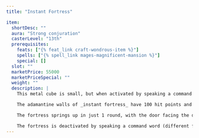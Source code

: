 ```yaml
---
title: "Instant Fortress"

item:
  shortDesc: ""
  aura: "Strong conjuration"
  casterLevel: "13th"
  prerequisites:
    feats: ["{% feat_link craft-wondrous-item %}"]
    spells: ["{% spell_link mages-magnificent-mansion %}"]
    special: []
  slot: ""
  marketPrice: 55000
  marketPriceSpecial: ""
  weight: ""
  description: |
    This metal cube is small, but when activated by speaking a command word it grows to form a tower 20 feet square and 30 feet high, with arrow slits on all sides and a crenellated battlement atop it. The metal walls extend 10 feet into the ground, rooting it to the spot and preventing it from being tipped over. The fortress has a small door that opens only at the command of the owner of the fortress &ndash; even {% spell_link knock %} spells can't open the door.

    The adamantine walls of _instant fortress_ have 100 hit points and hardness 20. The fortress cannot be repaired except by a {% spell_link wish %} or a {% spell_link miracle %}, which restores 50 points of damage taken.

    The fortress springs up in just 1 round, with the door facing the device's owner. The door opens and closes instantly at his command. People and creatures nearby (except the owner) must be careful not to be caught by the fortress's sudden growth. Anyone so caught takes 10d10 points of damage (Reflex DC 19 half ).

    The fortress is deactivated by speaking a command word (different from the one used to activate it). It cannot be deactivated unless it is empty.
---
```

